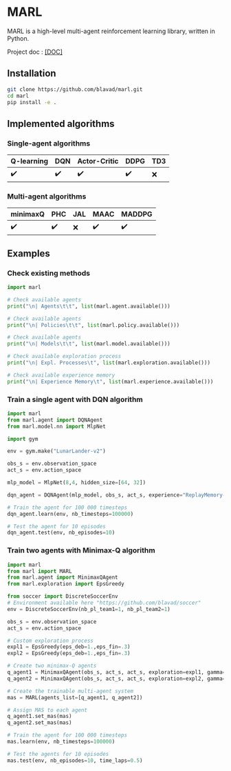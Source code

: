 # MARL

MARL is a high-level multi-agent reinforcement learning library, written in Python.

Project doc : <a href="https://blavad.github.io/marl/html/index.html"> [DOC]</a>

## Installation
```bash
git clone https://github.com/blavad/marl.git
cd marl
pip install -e .
```

## Implemented algorithms

### Single-agent algorithms

| **Q-learning**     | **DQN**             | **Actor-Critic**     | **DDPG**            |**TD3**            |
| ------------------ | ------------------- | -------------------- | ------------------- |------------------- | 
| :heavy_check_mark: | :heavy_check_mark:  | :heavy_check_mark:   | :heavy_check_mark:  |:x:  |


### Multi-agent algorithms

| **minimaxQ**         | **PHC**       | **JAL** | **MAAC**             | **MADDPG**           | 
| -------------------- | -------------------- | ------- |  -------------------- |  ------------------- | 
|  :heavy_check_mark: | :heavy_check_mark:   |  :x:    |  :heavy_check_mark:   | :heavy_check_mark:   |

## Examples

### Check existing methods
```python
import marl

# Check available agents
print("\n| Agents\t\t", list(marl.agent.available()))

# Check available agents
print("\n| Policies\t\t", list(marl.policy.available()))

# Check available agents
print("\n| Models\t\t", list(marl.model.available()))

# Check available exploration process
print("\n| Expl. Processes\t", list(marl.exploration.available()))

# Check available experience memory
print("\n| Experience Memory\t", list(marl.experience.available()))
```

### Train a single agent with DQN algorithm
```python
import marl
from marl.agent import DQNAgent
from marl.model.nn import MlpNet

import gym

env = gym.make("LunarLander-v2")

obs_s = env.observation_space
act_s = env.action_space

mlp_model = MlpNet(8,4, hidden_size=[64, 32])

dqn_agent = DQNAgent(mlp_model, obs_s, act_s, experience="ReplayMemory-5000", exploration="EpsGreedy", lr=0.001, name="DQN-LunarLander")

# Train the agent for 100 000 timesteps
dqn_agent.learn(env, nb_timesteps=100000)

# Test the agent for 10 episodes
dqn_agent.test(env, nb_episodes=10)
```

### Train two agents with Minimax-Q algorithm

```python
import marl
from marl import MARL
from marl.agent import MinimaxQAgent
from marl.exploration import EpsGreedy

from soccer import DiscreteSoccerEnv
# Environment available here "https://github.com/blavad/soccer"
env = DiscreteSoccerEnv(nb_pl_team1=1, nb_pl_team2=1)

obs_s = env.observation_space
act_s = env.action_space

# Custom exploration process
expl1 = EpsGreedy(eps_deb=1.,eps_fin=.3)
expl2 = EpsGreedy(eps_deb=1.,eps_fin=.3)

# Create two minimax-Q agents
q_agent1 = MinimaxQAgent(obs_s, act_s, act_s, exploration=expl1, gamma=0.9, lr=0.001, name="SoccerJ1")
q_agent2 = MinimaxQAgent(obs_s, act_s, act_s, exploration=expl2, gamma=0.9, lr=0.001, name="SoccerJ2")

# Create the trainable multi-agent system
mas = MARL(agents_list=[q_agent1, q_agent2])

# Assign MAS to each agent
q_agent1.set_mas(mas)
q_agent2.set_mas(mas)

# Train the agent for 100 000 timesteps
mas.learn(env, nb_timesteps=100000)

# Test the agents for 10 episodes
mas.test(env, nb_episodes=10, time_laps=0.5)
```



